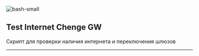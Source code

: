 ![bash-small](https://user-images.githubusercontent.com/13176091/54089754-070c6c00-4375-11e9-8495-d06e9d5f3fe3.png)

## Test Internet Chenge GW

Скрипт для проверки наличия интернета и переключения шлюзов

***

